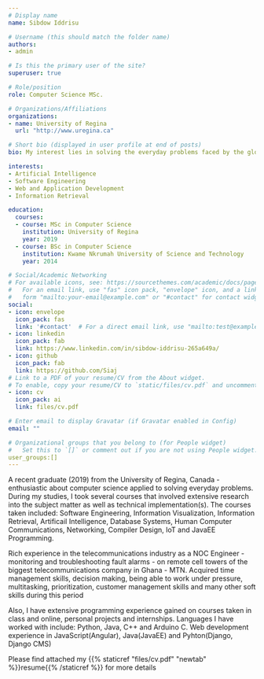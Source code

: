 ```yaml
---
# Display name
name: Sibdow Iddrisu

# Username (this should match the folder name)
authors:
- admin

# Is this the primary user of the site?
superuser: true

# Role/position
role: Computer Science MSc.

# Organizations/Affiliations
organizations:
- name: University of Regina
  url: "http://www.uregina.ca"

# Short bio (displayed in user profile at end of posts)
bio: My interest lies in solving the everyday problems faced by the globe with computer science

interests:
- Artificial Intelligence
- Software Engineering
- Web and Application Development
- Information Retrieval

education:
  courses:
  - course: MSc in Computer Science
    institution: University of Regina
    year: 2019
  - course: BSc in Computer Science
    institution: Kwame Nkrumah University of Science and Technology
    year: 2014

# Social/Academic Networking
# For available icons, see: https://sourcethemes.com/academic/docs/page-builder/#icons
#   For an email link, use "fas" icon pack, "envelope" icon, and a link in the
#   form "mailto:your-email@example.com" or "#contact" for contact widget.
social:
- icon: envelope
  icon_pack: fas
  link: '#contact'  # For a direct email link, use "mailto:test@example.org".
- icon: linkedin
  icon_pack: fab
  link: https://www.linkedin.com/in/sibdow-iddrisu-265a649a/
- icon: github
  icon_pack: fab
  link: https://github.com/Siaj
# Link to a PDF of your resume/CV from the About widget.
# To enable, copy your resume/CV to `static/files/cv.pdf` and uncomment the lines below.
- icon: cv
  icon_pack: ai
  link: files/cv.pdf

# Enter email to display Gravatar (if Gravatar enabled in Config)
email: ""

# Organizational groups that you belong to (for People widget)
#   Set this to `[]` or comment out if you are not using People widget.
user_groups:[]
---
```


A recent graduate (2019) from the University of Regina, Canada - enthusiastic about computer science applied to solving everyday problems. During my studies, I took several courses that involved extensive research into the subject matter as well as technical implementation(s). The courses taken included: Software Engineering, Information Visualization, Information Retrieval, Artificail Intelligence, Database Systems, Human Computer Communications, Networking, Compiler Design, IoT and JavaEE Programming.

Rich experience in the telecommunications industry as a NOC Engineer - monitoring and troubleshooting fault alarms - on remote cell towers of the biggest telecommunications company in Ghana - MTN. Acquired time management skills, decision making, being able to work under pressure, multitasking, prioritization, customer management skills and many other soft skills during this period

Also, I have extensive programming experience gained on courses taken in class and online, personal projects and internships. Languages I have worked with include: Python, Java, C++ and Arduino C. Web development experience in JavaScript(Angular), Java(JavaEE) and Pyhton(Django, Django CMS)

Please find attached my {{% staticref "files/cv.pdf" "newtab" %}}resume{{% /staticref %}} for more details
